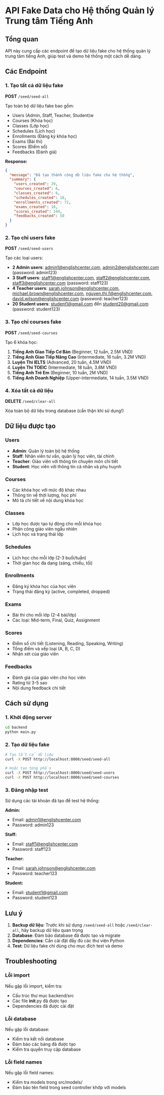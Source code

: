 # API Fake Data cho Hệ thống Quản lý Trung tâm Tiếng Anh

## Tổng quan

API này cung cấp các endpoint để tạo dữ liệu fake cho hệ thống quản lý trung tâm tiếng Anh, giúp test và demo hệ thống một cách dễ dàng.

## Các Endpoint

### 1. Tạo tất cả dữ liệu fake

**POST** `/seed/seed-all`

Tạo toàn bộ dữ liệu fake bao gồm:

- Users (Admin, Staff, Teacher, Student)w
- Courses (Khóa học)
- Classes (Lớp học)
- Schedules (Lịch học)
- Enrollments (Đăng ký khóa học)
- Exams (Bài thi)
- Scores (Điểm số)
- Feedbacks (Đánh giá)

**Response:**

```json
{
  "message": "Đã tạo thành công dữ liệu fake cho hệ thống",
  "summary": {
    "users_created": 29,
    "courses_created": 6,
    "classes_created": 6,
    "schedules_created": 18,
    "enrollments_created": 72,
    "exams_created": 18,
    "scores_created": 144,
    "feedbacks_created": 50
  }
}
```

### 2. Tạo chỉ users fake

**POST** `/seed/seed-users`

Tạo các loại users:

- **2 Admin users**: admin1@englishcenter.com, admin2@englishcenter.com (password: admin123)
- **3 Staff users**: staff1@englishcenter.com, staff2@englishcenter.com, staff3@englishcenter.com (password: staff123)
- **4 Teacher users**: sarah.johnson@englishcenter.com, michael.brown@englishcenter.com, nguyen.thi.f@englishcenter.com, david.wilson@englishcenter.com (password: teacher123)
- **20 Student users**: student1@gmail.com đến student20@gmail.com (password: student123)

### 3. Tạo chỉ courses fake

**POST** `/seed/seed-courses`

Tạo 6 khóa học:

1. **Tiếng Anh Giao Tiếp Cơ Bản** (Beginner, 12 tuần, 2.5M VND)
2. **Tiếng Anh Giao Tiếp Nâng Cao** (Intermediate, 16 tuần, 3.2M VND)
3. **Luyện Thi IELTS** (Advanced, 20 tuần, 4.5M VND)
4. **Luyện Thi TOEIC** (Intermediate, 18 tuần, 3.8M VND)
5. **Tiếng Anh Trẻ Em** (Beginner, 10 tuần, 2M VND)
6. **Tiếng Anh Doanh Nghiệp** (Upper-intermediate, 14 tuần, 3.5M VND)

### 4. Xóa tất cả dữ liệu

**DELETE** `/seed/clear-all`

Xóa toàn bộ dữ liệu trong database (cẩn thận khi sử dụng!)

## Dữ liệu được tạo

### Users

- **Admin**: Quản lý toàn bộ hệ thống
- **Staff**: Nhân viên tư vấn, quản lý học viên, tài chính
- **Teacher**: Giáo viên với thông tin chuyên môn chi tiết
- **Student**: Học viên với thông tin cá nhân và phụ huynh

### Courses

- Các khóa học với mức độ khác nhau
- Thông tin về thời lượng, học phí
- Mô tả chi tiết về nội dung khóa học

### Classes

- Lớp học được tạo tự động cho mỗi khóa học
- Phân công giáo viên ngẫu nhiên
- Lịch học và trạng thái lớp

### Schedules

- Lịch học cho mỗi lớp (2-3 buổi/tuần)
- Thời gian học đa dạng (sáng, chiều, tối)

### Enrollments

- Đăng ký khóa học của học viên
- Trạng thái đăng ký (active, completed, dropped)

### Exams

- Bài thi cho mỗi lớp (2-4 bài/lớp)
- Các loại: Mid-term, Final, Quiz, Assignment

### Scores

- Điểm số chi tiết (Listening, Reading, Speaking, Writing)
- Tổng điểm và xếp loại (A, B, C, D)
- Nhận xét của giáo viên

### Feedbacks

- Đánh giá của giáo viên cho học viên
- Rating từ 3-5 sao
- Nội dung feedback chi tiết

## Cách sử dụng

### 1. Khởi động server

```bash
cd backend
python main.py
```

### 2. Tạo dữ liệu fake

```bash
# Tạo tất cả dữ liệu
curl -X POST http://localhost:8000/seed/seed-all

# Hoặc tạo từng phần
curl -X POST http://localhost:8000/seed/seed-users
curl -X POST http://localhost:8000/seed/seed-courses
```

### 3. Đăng nhập test

Sử dụng các tài khoản đã tạo để test hệ thống:

**Admin:**

- Email: admin1@englishcenter.com
- Password: admin123

**Staff:**

- Email: staff1@englishcenter.com
- Password: staff123

**Teacher:**

- Email: sarah.johnson@englishcenter.com
- Password: teacher123

**Student:**

- Email: student1@gmail.com
- Password: student123

## Lưu ý

1. **Backup dữ liệu**: Trước khi sử dụng `/seed/seed-all` hoặc `/seed/clear-all`, hãy backup dữ liệu quan trọng
2. **Database**: Đảm bảo database đã được tạo và migrate
3. **Dependencies**: Cần cài đặt đầy đủ các thư viện Python
4. **Test**: Dữ liệu fake chỉ dùng cho mục đích test và demo

## Troubleshooting

### Lỗi import

Nếu gặp lỗi import, kiểm tra:

- Cấu trúc thư mục backend/src
- Các file **init**.py đã được tạo
- Dependencies đã được cài đặt

### Lỗi database

Nếu gặp lỗi database:

- Kiểm tra kết nối database
- Đảm bảo các bảng đã được tạo
- Kiểm tra quyền truy cập database

### Lỗi field names

Nếu gặp lỗi field names:

- Kiểm tra models trong src/models/
- Đảm bảo tên field trong seed controller khớp với models

